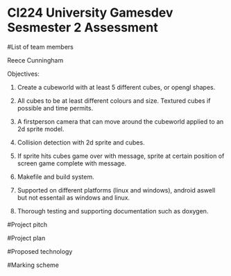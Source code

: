 # CI224 University Gamesdev Sesmester 2 Assessment

#List of team members 

Reece Cunningham 

Objectives:

1) Create a cubeworld with at least 5 different cubes, or opengl shapes. 

2) All cubes to be at least different colours and size. Textured cubes if possible and time permits. 

3) A firstperson camera that can move around the cubeworld applied to an 2d sprite model.

4) Collision detection with 2d sprite and cubes.

5) If sprite hits cubes game over with message, sprite at certain position of screen game complete with message.

6) Makefile and build system.

7) Supported on different platforms (linux and windows), android aswell but not essentail as windows and linux.

8) Thorough testing and supporting documentation such as doxygen.

#Project pitch


#Project plan


#Proposed technology


#Marking scheme

